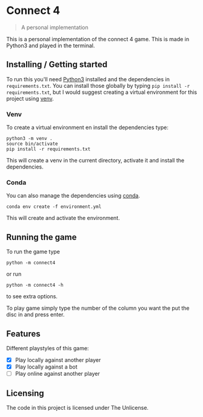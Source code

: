 # Connect 4
> A personal implementation

This is a personal implementation of the connect 4 game.
This is made in Python3 and played in the terminal.

## Installing / Getting started

To run this you'll need [Python3](www.python.org) installed and the dependencies in `requirements.txt`.
You can install those globally by typing `pip install -r requirements.txt`, but I would suggest creating a virtual environment for this project using [venv](https://docs.python.org/3/library/venv.html).

### Venv

To create a virtual environment en install the dependencies type:

```
python3 -m venv .
source bin/activate
pip install -r requirements.txt
```

This will create a venv in the current directory, activate it and install the dependencies.

### Conda

You can also manage the dependencies using [conda](https://docs.conda.io/projects/conda/en/latest/index.html).

```
conda env create -f environment.yml
```

This will create and activate the environment.

## Running the game

To run the game type

```
python -m connect4
```
or run
```
python -m connect4 -h
```
to see extra options.

To play game simply type the number of the column you want the put the disc in and press enter.

## Features

Different playstyles of this game:
 - [x] Play locally against another player
 - [x] Play locally against a bot
 - [ ] Play online against another player

## Licensing

The code in this project is licensed under The Unlicense.
